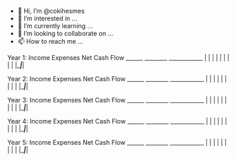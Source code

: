 - 👋 Hi, I’m @cokihesmes
- 👀 I’m interested in ...
- 🌱 I’m currently learning ...
- 💞️ I’m looking to collaborate on ...
- 📫 How to reach me ...

<!---
cokihesmes/cokihesmes is a ✨ special ✨ repository because its `README.md` (this file) appears on your GitHub profile.
You can click the Preview link to take a look at your changes.
--->
Year 1:     Income   Expenses   Net Cash Flow
            ______   ________   ____________
             |           |          |
             |           |          |
             |           |          |
            |__________|_________|
            
Year 2:     Income   Expenses   Net Cash Flow
            ______   ________   ____________
             |           |          |
             |           |          |
             |           |          |
            |__________|_________|
            
Year 3:     Income   Expenses   Net Cash Flow
            ______   ________   ____________
             |           |          |
             |           |          |
             |           |          |
            |__________|_________|
            
Year 4:     Income   Expenses   Net Cash Flow
            ______   ________   ____________
             |           |          |
             |           |          |
             |           |          |
            |__________|_________|
            
Year 5:     Income   Expenses   Net Cash Flow
            ______   ________   ____________
             |           |          |
             |           |          |
             |           |          |
            |__________|_________|
